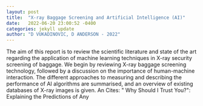 ```yaml
---
layout: post
title:  "X-ray Baggage Screening and Artificial Intelligence (AI)"
date:   2022-06-20 23:00:52 -0400
categories: jekyll update
author: "D VUKADINOVIC, D ANDERSON - 2022"
---
```

The aim of this report is to review the scientific literature and state of the art regarding the application of machine learning techniques in X-ray security screening of baggage. We begin by reviewing X-ray baggage screening technology, followed by a discussion on the importance of human-machine interaction. The different approaches to measuring and describing the performance of AI algorithms are summarised, and an overview of existing databases of X-ray images is given. An 
Cites: " Why Should I Trust You?": Explaining the Predictions of Any